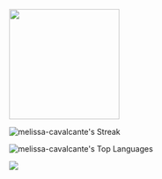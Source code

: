 <img src="https://github-readme-stats.vercel.app/api?username=melissa-cavalcante&theme=midnight-purple&show_icons=true&hide_border=true&count_private=true" width="200" />

![melissa-cavalcante's Streak](https://github-readme-streak-stats.herokuapp.com/?user=melissa-cavalcante&theme=midnight-purple&hide_border=true)

![melissa-cavalcante's Top Languages](https://github-readme-stats.vercel.app/api/top-langs/?username=melissa-cavalcante&theme=midnight-purple&show_icons=true&hide_border=true&layout=compact)

<img src="https://img.shields.io/badge/C-00599C?style=for-the-badge&logo=c&logoColor=white"/>
